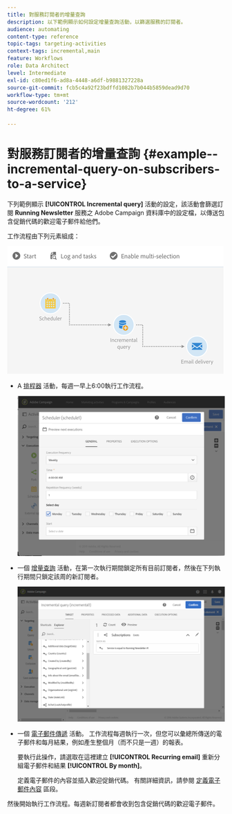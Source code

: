 ```yaml
---
title: 對服務訂閱者的增量查詢
description: 以下範例顯示如何設定增量查詢活動，以篩選服務的訂閱者。
audience: automating
content-type: reference
topic-tags: targeting-activities
context-tags: incremental,main
feature: Workflows
role: Data Architect
level: Intermediate
exl-id: c80ed1f6-ad8a-4448-a6df-b9881327228a
source-git-commit: fcb5c4a92f23bdffd1082b7b044b5859dead9d70
workflow-type: tm+mt
source-wordcount: '212'
ht-degree: 61%

---
```


# 對服務訂閱者的增量查詢 {#example--incremental-query-on-subscribers-to-a-service}

下列範例顯示 **[!UICONTROL Incremental query]** 活動的設定，該活動會篩選訂閱 **Running Newsletter** 服務之 Adobe Campaign 資料庫中的設定檔，以傳送包含促銷代碼的歡迎電子郵件給他們。

工作流程由下列元素組成：

![](assets/incremental_query_example1.png)

* A [排程器](../../automating/using/scheduler.md) 活動，每週一早上6:00執行工作流程。

  ![](assets/incremental_query_example2.png)

* 一個 [增量查詢](../../automating/using/incremental-query.md) 活動，在第一次執行期間鎖定所有目前訂閱者，然後在下列執行期間只鎖定該周的新訂閱者。

  ![](assets/incremental_query_example3.png)

* 一個 [電子郵件傳遞](../../automating/using/email-delivery.md) 活動。 工作流程每週執行一次，但您可以彙總所傳送的電子郵件和每月結果，例如產生整個月（而不只是一週）的報表。

  要執行此操作，請選取在這裡建立 **[!UICONTROL Recurring email]** 重新分組電子郵件和結果 **[!UICONTROL By month]**。

  定義電子郵件的內容並插入歡迎促銷代碼。 有關詳細資訊，請參閱 [定義電子郵件內容](../../designing/using/personalization.md) 區段。

然後開始執行工作流程。每週新訂閱者都會收到包含促銷代碼的歡迎電子郵件。
